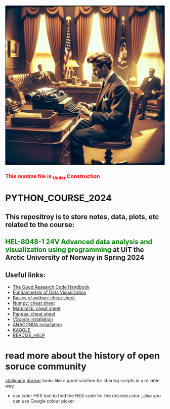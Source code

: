 ![Banner Image](https://github.com/Htbibalan/PYTHON_COURSE_2024/blob/main/source/trump_old.webp)



 ### <font color = "red"> This readme file is <sub>Under</sub> Construction</font>



# PYTHON_COURSE_2024
 
## This repositroy is to store notes, data, plots, etc related to the course:
## <font color ="green">HEL-8048-1 24V Advanced data analysis and visualization using programming</font > at UiT the Arctic University of Norway in Spring 2024



## Useful links:
* [The Good Research Code Handbook ](https://goodresearch.dev/)
* [Fundamnetals of Data Visualization ](https://clauswilke.com/dataviz/)
* [Basics of python: cheat sheet](https://www.google.com/url?sa=t&rct=j&q=&esrc=s&source=web&cd=&cad=rja&uact=8&ved=2ahUKEwimhpvL57mEAxWwJhAIHSVyC1gQFnoECA4QAQ&url=https%3A%2F%2Fgithub.com%2Fehmatthes%2Fpcc%2Freleases%2Fdownload%2Fv1.0.0%2Fbeginners_python_cheat_sheet_pcc_all.pdf&usg=AOvVaw3SuqxpiGtfMRN69R8fASwR&opi=89978449)
* [Numpy: cheat sheet](https://www.datacamp.com/cheat-sheet/numpy-cheat-sheet-data-analysis-in-python)
* [Matplotlib: cheat sheet](https://matplotlib.org/cheatsheets/)
* [Pandas: cheat sheet](https://pandas.pydata.org/Pandas_Cheat_Sheet.pdf)
* [VScode installation](https://code.visualstudio.com/download)
* [ANACONDA installation](https://docs.anaconda.com/free/anaconda/install/index.html)
* [KAGGLE](https://www.kaggle.com/)
* [README_HELP](https://readme.so/editor)

# read more about the history of open soruce community
[stallmann](https://en.wikipedia.org/wiki/Free_as_in_Freedom)
[docker](https://www.docker.com/) looks like a good solution for sharing scripts in a reliable way


* use color HEX tool to find the HEX code for the desired color , also you can use Google colour picker
